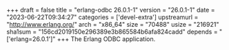 +++
draft = false
title = "erlang-odbc 26.0.1-1"
version = "26.0.1-1"
date = "2023-06-22T09:34:27"
categories = ['devel-extra']
upstreamurl = "http://www.erlang.org/"
arch = "x86_64"
size = "70488"
usize = "216921"
sha1sum = "156cd2019150e296389e3b865584b6afa824cadd"
depends = "['erlang=26.0.1']"
+++
The Erlang ODBC application.